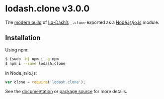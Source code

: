 # lodash.clone v3.0.0

The [modern build](https://github.com/lodash/lodash/wiki/Build-Differences) of [Lo-Dash’s](https://lodash.com/) `_.clone` exported as a [Node.js](http://nodejs.org/)/[io.js](https://iojs.org/) module.

## Installation

Using npm:

```bash
$ {sudo -H} npm i -g npm
$ npm i --save lodash.clone
```

In Node.js/io.js:

```js
var clone = require('lodash.clone');
```

See the [documentation](https://lodash.com/docs#clone) or [package source](https://github.com/lodash/lodash/blob/3.0.0-npm-packages/lodash.clone) for more details.
